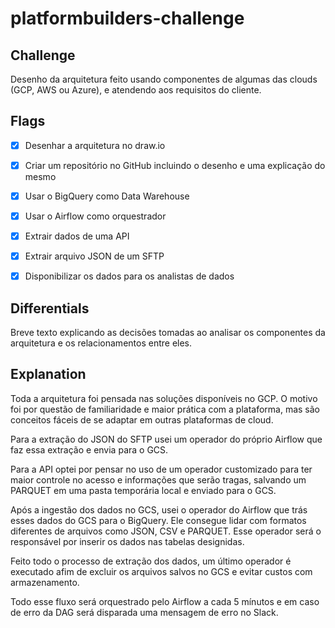 # platformbuilders-challenge

## Challenge 
Desenho da arquitetura feito usando componentes de algumas das clouds (GCP, AWS ou Azure), e atendendo aos requisitos do cliente.

## Flags 
- [x] Desenhar a arquitetura no draw.io 
- [x] Criar um repositório no GitHub incluindo o desenho e uma explicação do mesmo 
- [x] Usar o BigQuery como Data Warehouse 
- [x] Usar o Airflow como orquestrador 
- [x] Extrair dados de uma API 
- [x] Extrair arquivo JSON de um SFTP 
- [x] Disponibilizar os dados para os analistas de dados


## Differentials
Breve texto explicando as decisões tomadas ao analisar os componentes da arquitetura e os relacionamentos entre eles.

## Explanation
Toda a arquitetura foi pensada nas soluções disponíveis no GCP. O motivo foi por questão de familiaridade e maior prática com a plataforma, mas são conceitos fáceis de se adaptar em outras plataformas de cloud. 

Para a extração do JSON do SFTP usei um operador do próprio Airflow que faz essa extração e envia para o GCS. 

Para a API optei por pensar no uso de um operador customizado para ter maior controle no acesso e informações que serão tragas, salvando um PARQUET em uma pasta temporária local e enviado para o GCS. 

Após a ingestão dos dados no GCS, usei o operador do Airflow que trás esses dados do GCS para o BigQuery. Ele consegue lidar com formatos diferentes de arquivos como JSON, CSV e PARQUET. Esse operador será o responsável por inserir os dados nas tabelas designidas. 

Feito todo o processo de extração dos dados, um último operador é executado afim de excluir os arquivos salvos no GCS e evitar custos com armazenamento. 

Todo esse fluxo será orquestrado pelo Airflow a cada 5 mínutos e em caso de erro da DAG será disparada uma mensagem de erro no Slack. 


